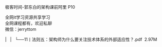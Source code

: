 极客时间-郭东白的架构课前阿里 P10

全网it学习资源共享学习<br>全网课程都有，欢迎私聊<br>微信：jerryttom<br>

| &nbsp;&nbsp;| &nbsp;&nbsp;└──11丨法则五：架构师为什么要关注技术体系的外部适应性？.pdf &nbsp;2.97M